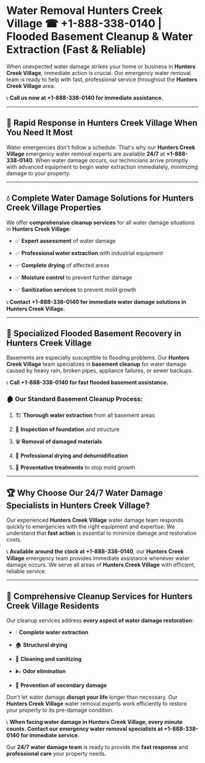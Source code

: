 # Water Removal Hunters Creek Village ☎ +1-888-338-0140 | Flooded Basement Cleanup & Water Extraction (Fast & Reliable)

When unexpected water damage strikes your home or business in **Hunters Creek Village**, immediate action is crucial. Our emergency water removal team is ready to help with fast, professional service throughout the **Hunters Creek Village** area. 

📞 **Call us now at +1-888-338-0140 for immediate assistance.**
---
## 🚀 Rapid Response in Hunters Creek Village When You Need It Most
Water emergencies don't follow a schedule. That's why our **Hunters Creek Village** emergency water removal experts are available **24/7** at **+1-888-338-0140**. When water damage occurs, our technicians arrive promptly with advanced equipment to begin water extraction immediately, minimizing damage to your property.
---
## 💧 Complete Water Damage Solutions for Hunters Creek Village Properties
We offer **comprehensive cleanup services** for all water damage situations in **Hunters Creek Village**:
- ✅ **Expert assessment** of water damage  
- ✅ **Professional water extraction** with industrial equipment  
- ✅ **Complete drying** of affected areas  
- ✅ **Moisture control** to prevent further damage  
- ✅ **Sanitization services** to prevent mold growth  
📞 **Contact +1-888-338-0140 for immediate water damage solutions in Hunters Creek Village.**
---
## 🌊 Specialized Flooded Basement Recovery in Hunters Creek Village
Basements are especially susceptible to flooding problems. Our **Hunters Creek Village** team specializes in **basement cleanup** for water damage caused by heavy rain, broken pipes, appliance failures, or sewer backups. 
📞 **Call +1-888-338-0140 for fast flooded basement assistance.**
### 🏚️ Our Standard Basement Cleanup Process:
1. 🏗️ **Thorough water extraction** from all basement areas  
2. 🔎 **Inspection of foundation** and structure  
3. 🗑️ **Removal of damaged materials**  
4. 💨 **Professional drying and dehumidification**  
5. 🚫 **Preventative treatments** to stop mold growth  
---
## 🏆 Why Choose Our 24/7 Water Damage Specialists in Hunters Creek Village?
Our experienced **Hunters Creek Village** water damage team responds quickly to emergencies with the right equipment and expertise. We understand that **fast action** is essential to minimize damage and restoration costs.
📞 **Available around the clock at +1-888-338-0140**, our **Hunters Creek Village** emergency team provides immediate assistance whenever water damage occurs. We serve all areas of **Hunters Creek Village** with efficient, reliable service.
---
## 🧹 Comprehensive Cleanup Services for Hunters Creek Village Residents
Our cleanup services address **every aspect of water damage restoration**:
- 💧 **Complete water extraction**  
- 🏠 **Structural drying**  
- 🧼 **Cleaning and sanitizing**  
- 🌬️ **Odor elimination**  
- 🚫 **Prevention of secondary damage**  
Don't let water damage **disrupt your life** longer than necessary. Our **Hunters Creek Village** water removal experts work efficiently to restore your property to its pre-damage condition.
📞 **When facing water damage in Hunters Creek Village, every minute counts. Contact our emergency water removal specialists at +1-888-338-0140 for immediate service.**
Our **24/7 water damage team** is ready to provide the **fast response** and **professional care** your property needs.
